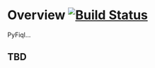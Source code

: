 # Overview [![Build Status](https://travis-ci.org/hailpam/pyfiql.svg?branch=main)](https://travis-ci.org/hailpam/pyfiql)
PyFiql...

## TBD
